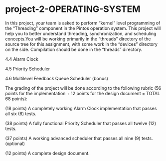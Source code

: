 # project-2-OPERATING-SYSTEM

In this project, your team is asked to perform “kernel” level programming of the “Threading” component in the Pintos operation system. This project will help you to better understand threading, synchronization, and scheduling concepts.You will be working primarily in the “threads” directory of the source tree for this assignment, with some work in the “devices” directory on the side. Compilation should be done in the “threads” directory.

4.4 Alarm Clock

4.5 Priority Scheduler

4.6 Multilevel Feedback Queue Scheduler (bonus)

The grading of the project will be done according to the following rubric (56 points for the implementation + 12 points for the design document = TOTAL 68 points):

 

(18 points) A completely working Alarm Clock implementation that passes all six (6) tests.

(38 points) A fully functional Priority Scheduler that passes all twelve (12) tests.

(37 points) A working advanced scheduler that passes all nine (9) tests. (optional)

(12 points) A complete design document.
